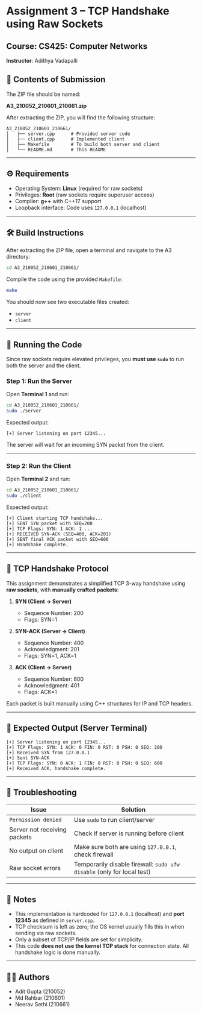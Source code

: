 # Assignment 3 – TCP Handshake using Raw Sockets

## Course: CS425: Computer Networks  

**Instructor**: Adithya Vadapalli  

## 📁 Contents of Submission

The ZIP file should be named:

**A3_210052_210601_210661.zip**

After extracting the ZIP, you will find the following structure:

```
A3_210052_210601_210661/
│   ├── server.cpp      # Provided server code
│   ├── client.cpp      # Implemented client
│   ├── Makefile        # To build both server and client
│   └── README.md       # This README
```

---

## ⚙️ Requirements

- Operating System: **Linux** (required for raw sockets)
- Privileges: **Root** (raw sockets require superuser access)
- Compiler: **g++** with C++17 support
- Loopback interface: Code uses `127.0.0.1` (localhost)

---

## 🛠️ Build Instructions

After extracting the ZIP file, open a terminal and navigate to the A3 directory:

```bash
cd A3_210052_210601_210661/
```

Compile the code using the provided `Makefile`:

```bash
make
```

You should now see two executable files created:

- `server`
- `client`

---

## 🚀 Running the Code

Since raw sockets require elevated privileges, you **must use `sudo`** to run both the server and the client.

### Step 1: Run the Server

Open **Terminal 1** and run:

```bash
cd A3_210052_210601_210661/
sudo ./server
```

Expected output:

```
[+] Server listening on port 12345...
```

The server will wait for an incoming SYN packet from the client.

---

### Step 2: Run the Client

Open **Terminal 2** and run:

```bash
cd A3_210052_210601_210661/
sudo ./client
```

Expected output:

```
[+] Client starting TCP handshake...
[+] SENT SYN packet with SEQ=200
[+] TCP Flags: SYN: 1 ACK: 1 ...
[+] RECEIVED SYN-ACK (SEQ=400, ACK=201)
[+] SENT final ACK packet with SEQ=600
[+] Handshake complete.
```

---

## 📡 TCP Handshake Protocol

This assignment demonstrates a simplified TCP 3-way handshake using **raw sockets**, with **manually crafted packets**:

1. **SYN (Client → Server)**  
   - Sequence Number: 200  
   - Flags: SYN=1

2. **SYN-ACK (Server → Client)**  
   - Sequence Number: 400  
   - Acknowledgment: 201  
   - Flags: SYN=1, ACK=1

3. **ACK (Client → Server)**  
   - Sequence Number: 600  
   - Acknowledgment: 401  
   - Flags: ACK=1

Each packet is built manually using C++ structures for IP and TCP headers.

---

## 🧪 Expected Output (Server Terminal)

```
[+] Server listening on port 12345...
[+] TCP Flags: SYN: 1 ACK: 0 FIN: 0 RST: 0 PSH: 0 SEQ: 200
[+] Received SYN from 127.0.0.1
[+] Sent SYN-ACK
[+] TCP Flags: SYN: 0 ACK: 1 FIN: 0 RST: 0 PSH: 0 SEQ: 600
[+] Received ACK, handshake complete.
```

---

## 🧯 Troubleshooting

| Issue | Solution |
|-------|----------|
| `Permission denied` | Use `sudo` to run client/server |
| Server not receiving packets | Check if server is running before client |
| No output on client | Make sure both are using `127.0.0.1`, check firewall |
| Raw socket errors | Temporarily disable firewall: `sudo ufw disable` (only for local test) |

---

## 📌 Notes

- This implementation is hardcoded for `127.0.0.1` (localhost) and **port 12345** as defined in `server.cpp`.
- TCP checksum is left as zero; the OS kernel usually fills this in when sending via raw sockets.
- Only a subset of TCP/IP fields are set for simplicity.
- This code **does not use the kernel TCP stack** for connection state. All handshake logic is done manually.

---

## 👨‍💻 Authors

- Adit Gupta (210052)
- Md Rahbar (210601)
- Neerav Sethi (210661)
